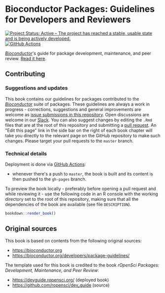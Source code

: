 Bioconductor Packages: Guidelines for Developers and Reviewers
==============================================================

[![Project Status: Active – The project has reached a stable, usable state and is being actively developed.](https://www.repostatus.org/badges/latest/active.svg)](https://www.repostatus.org/#active) 
[![GitHub Actions](https://github.com/Bioconductor/pkgrevdocs/workflows/build_deploy/badge.svg)](https://github.com/Bioconductor/pkgrevdocs/actions)

[_Bioconductor_](https://bioconductor.org/)'s guide for package development, maintenance, and peer review.
[Read it here](https://bioconductor.github.io/pkgrevdocs/).

## Contributing

### Suggestions and updates

This book contains our guidelines for packages contributed to the [_Bioconductor_](https://bioconductor.org/) suite of packages.
These guidelines are always a work in progress - corrections, suggestions and general improvements are welcome as [issue submissions in this repository](https://github.com/kevinrue/bioc_package_guide/issues/new).
Open discussions are welcome in our [Slack](https://bioc-community.herokuapp.com/).
You can also suggest changes by editing the `.Rmd` files that are at the root of this repository and submitting a [pull request](https://github.com/kevinrue/bioc_package_guide/pulls).
An "Edit this page" link in the side bar on the right of each book chapter will take you directly to the relevant page on the GitHub repository to make such changes.
Please target your pull requests to the `master` branch.

### Technical details

Deployment is done via [GitHub Actions](https://github.com/kevinrue/bioc_package_guide/actions):

* whenever there's a push to `master`, the book is built and its content is then pushed to the `gh-pages` branch.

To preview the book locally - preferably before opening a pull request and while reviewing it - use the following code in an R console with the working directory set to the root of this repository, making sure that all the dependencies of the book are available (see file `DESCRIPTION`).

```r
bookdown::render_book()
```

## Original sources

This book is based on contents from the following original sources:

- https://bioconductor.org
- https://bioconductor.org/developers/package-guidelines/

The template used for this book is credited to the book _rOpenSci Packages: Development, Maintenance, and Peer Review_:

- https://devguide.ropensci.org/ (deployed book)
- https://github.com/ropensci/dev_guide (source)
